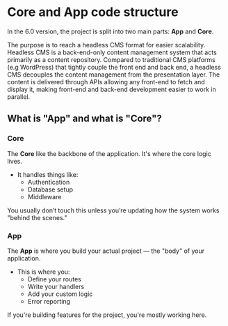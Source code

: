 # Core and App code structure

In the 6.0 version, the project is split into two main parts: **App** and **Core**.

The purpose is to reach a headless CMS format for easier scalability.
Headless CMS is a back-end-only content management system that acts primarily as a content repository.
Compared to traditional CMS platforms (e.g WordPress) that tightly couple the front end and back end, a headless CMS decouples the content management from the presentation layer.
The content is delivered through APIs allowing any front-end to fetch and display it, making front-end and back-end development easier to work in parallel.

## What is "App" and what is "Core"?

### Core

The **Core** like the backbone of the application.
It's where the core logic lives.

- It handles things like:
  - Authentication
  - Database setup
  - Middleware

You usually don’t touch this unless you’re updating how the system works "behind the scenes."

### App

The **App** is where you build your actual project — the "body" of your application.

- This is where you:
  - Define your routes
  - Write your handlers
  - Add your custom logic
  - Error reporting

If you're building features for the project, you're mostly working here.
